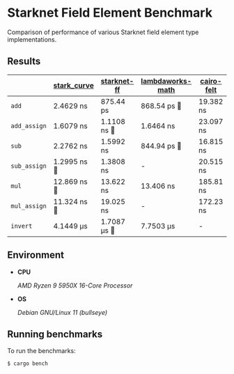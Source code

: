 # Starknet Field Element Benchmark

Comparison of performance of various Starknet field element type implementations.

## Results

|              | [stark_curve](https://github.com/eqlabs/pathfinder) | [starknet-ff](https://github.com/xJonathanLEI/starknet-rs) | [lambdaworks-math](https://github.com/lambdaclass/lambdaworks) | [cairo-felt](https://github.com/lambdaclass/cairo-rs) |
| ------------ | --------------------------------------------------- | ---------------------------------------------------------- | -------------------------------------------------------------- | ----------------------------------------------------- |
| `add`        | 2.4629 ns                                           | 875.44 ps                                                  | 868.54 ps :crown:                                              | 19.382 ns                                             |
| `add_assign` | 1.6079 ns                                           | 1.1108 ns :crown:                                          | 1.6464 ns                                                      | 23.097 ns                                             |
| `sub`        | 2.2762 ns                                           | 1.5992 ns                                                  | 844.94 ps :crown:                                              | 16.815 ns                                             |
| `sub_assign` | 1.2995 ns :crown:                                   | 1.3808 ns                                                  | -                                                              | 20.515 ns                                             |
| `mul`        | 12.869 ns :crown:                                   | 13.622 ns                                                  | 13.406 ns                                                      | 185.81 ns                                             |
| `mul_assign` | 11.324 ns :crown:                                   | 19.025 ns                                                  | -                                                              | 172.23 ns                                             |
| `invert`     | 4.1449 µs                                           | 1.7087 µs :crown:                                          | 7.7503 µs                                                      | -                                                     |

## Environment

- **CPU**

  _AMD Ryzen 9 5950X 16-Core Processor_

- **OS**

  _Debian GNU/Linux 11 (bullseye)_

## Running benchmarks

To run the benchmarks:

```console
$ cargo bench
```
